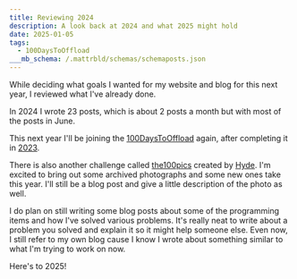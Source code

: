 ```yaml
---
title: Reviewing 2024
description: A look back at 2024 and what 2025 might hold
date: 2025-01-05
tags:
  - 100DaysToOffload
___mb_schema: /.mattrbld/schemas/schemaposts.json
---
```


While deciding what goals I wanted for my website and blog for this next year, I reviewed what I've already done.

In 2024 I wrote 23 posts, which is about 2 posts a month but with most of the posts in June.

This next year I'll be joining the [100DaysToOffload](https://100daystooffload.com) again, after completing it in [2023](/blog/year-in-review/).

There is also another challenge called [the100pics](https://the100.pics/) created by [Hyde](https://lazybea.rs/). I'm excited to bring out some archived photographs and some new ones take this year. I'll still be a blog post and give a little description of the photo as well.

I do plan on still writing some blog posts about some of the programming items and how I've solved various problems. It's really neat to write about a problem you solved and explain it so it might help someone else. Even now, I still refer to my own blog cause I know I wrote about something similar to what I'm trying to work on now.

Here's to 2025!
